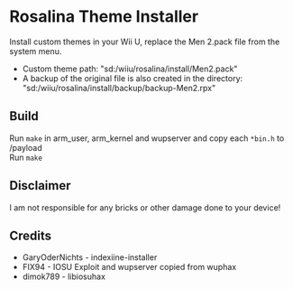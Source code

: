 # Rosalina Theme Installer

Install custom themes in your Wii U, replace the Men 2.pack file from the system menu.

- Custom theme path: "sd:/wiiu/rosalina/install/Men2.pack"
- A backup of the original file is also created in the directory: "sd:/wiiu/rosalina/install/backup/backup-Men2.rpx"


## Build

Run `make` in arm_user, arm_kernel and wupserver and copy each `*bin.h` to /payload  
Run `make`  

## Disclaimer

I am not responsible for any bricks or other damage done to your device!

## Credits

- GaryOderNichts - indexiine-installer
- FIX94 - IOSU Exploit and wupserver copied from wuphax  
- dimok789 - libiosuhax  
